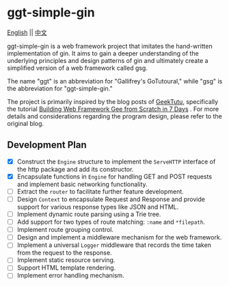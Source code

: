 # ggt-simple-gin
[English](./README.md) || [中文](./README_zh.md)

ggt-simple-gin is a web framework project that imitates the hand-written implementation of gin. It aims to gain a deeper understanding of the underlying principles and design patterns of gin and ultimately create a simplified version of a web framework called gsg.

The name "ggt" is an abbreviation for "Gallifrey's GoTutoural," while "gsg" is the abbreviation for "ggt-simple-gin."

The project is primarily inspired by the blog posts of [GeekTutu](https://geektutu.com), specifically the tutorial [Building Web Framework Gee from Scratch in 7 Days](https://geektutu.com/post/gee.html) . For more details and considerations regarding the program design, please refer to the original blog.

## Development Plan

- [x] Construct the `Engine` structure to implement the `ServeHTTP` interface of the http package and add its constructor.
- [x] Encapsulate functions in `Engine` for handling GET and POST requests and implement basic networking functionality.
- [ ] Extract the `router` to facilitate further feature development.
- [ ] Design `Context` to encapsulate Request and Response and provide support for various response types like JSON and HTML.
- [ ] Implement dynamic route parsing using a Trie tree.
- [ ] Add support for two types of route matching: `:name` and `*filepath`.
- [ ] Implement route grouping control.
- [ ] Design and implement a middleware mechanism for the web framework.
- [ ] Implement a universal `Logger` middleware that records the time taken from the request to the response.
- [ ] Implement static resource serving.
- [ ] Support HTML template rendering.
- [ ] Implement error handling mechanism.
